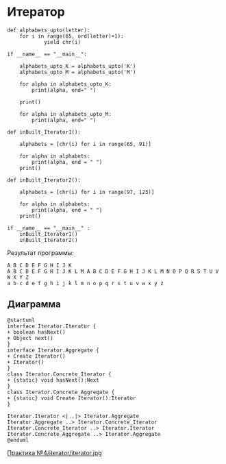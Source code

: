 # Итератор

```
def alphabets_upto(letter):
    for i in range(65, ord(letter)+1):
            yield chr(i)
 
if __name__ == "__main__":
 
    alphabets_upto_K = alphabets_upto('K')
    alphabets_upto_M = alphabets_upto('M')
 
    for alpha in alphabets_upto_K:
        print(alpha, end=" ")
 
    print()
 
    for alpha in alphabets_upto_M:
        print(alpha, end=" ")

def inBuilt_Iterator1():
     
    alphabets = [chr(i) for i in range(65, 91)]
     
    for alpha in alphabets:
        print(alpha, end = " ")
    print()
 
def inBuilt_Iterator2():
     
    alphabets = [chr(i) for i in range(97, 123)]
     
    for alpha in alphabets:
        print(alpha, end = " ")
    print()
 
if __name__ == "__main__" :
    inBuilt_Iterator1()
    inBuilt_Iterator2()
```

Результат программы:

```
A B C D E F G H I J K 
A B C D E F G H I J K L M A B C D E F G H I J K L M N O P Q R S T U V W X Y Z 
a b c d e f g h i j k l m n o p q r s t u v w x y z
```

## Диаграмма

```
@startuml
interface Iterator.Iterator {
+ boolean hasNext()
+ Object next()
}
interface Iterator.Aggregate {
+ Create Iterator()
+ Iterator()
}
class Iterator.Concrete_Iterator {
+ {static} void hasNext():Next
}
class Iterator.Concrete_Aggregate {
+ {static} void Create Iterator():Iterator
}

Iterator.Iterator <|..|> Iterator.Aggregate
Iterator.Aggregate ..> Iterator.Concrete_Iterator
Iterator.Concrete_Iterator ..> Iterator.Iterator
Iterator.Concrete_Aggregate ..> Iterator.Aggregate
@enduml
```
[Практика №4/iterator/iterator.jpg](https://github.com/SKulLHelL/programming-technologies-and-methods/blob/main/%D0%9F%D1%80%D0%B0%D0%BA%D1%82%D0%B8%D0%BA%D0%B0%20%E2%84%964/iterator/iterator.jpg)
